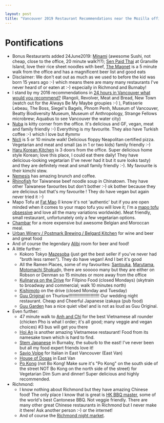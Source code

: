 ```yaml
---

layout: post
title: "Vancouver 2019 Restaurant Recommendations near the Mozilla office"
---
```


# Pontifications

* Bonus Restaurants added 24June2019: [Minami](https://minamirestaurant.com/) (awesome Sushi, not cheap, close to the office, 20 minute walk?!?); [Sen Paid Thai](http://senpadthai.com/) at Granville Island, love their rice sheet noodles with beef, [The Magnet](https://themagnet.ca/) is a 5 minute walk from the office and has a magnificent beer list and good eats
* Disclaimer: We don't eat out as much as we used to before the kid was born 15 years ago :-) which means there are many many restaurants I've never heard of or eaten at :-) especially in  Richmond and Burnaby!
* I stand by my 2016 recommendations in [24 hours in Vancouver what would you recommend?](http://rolandtanglao.com/2016/09/20/p1-24-hours-in-vancouver/) (Rangoli, Revolver, Meat and Bread, New Town (watch out for the Always Be My Maybe groupies :-) ), Patisserie Lebeau, The Boss, Siegel's Bagels, Phnom Penh, Museum of Vancouver, Beatty Biodiversity Museum, Museum of Anthropology, Strange Fellows microbrew; Aquabus to see Vancouver the water city)
* [Nuba](https://www.nuba.ca/) is kitty corner from the office. It's delicious and GF, vegan, meat and family friendly :-) Everything is my favourite. They also have Turkish coffee :-) which I love but #ymmv
* [Nicli](https://www.niclipizzeria.com/gastown/) is 5 or 10 minute walk! Delicious floppy Neapolitan certified pizza. Vegetarian and meat and small (as in 1 or two kids) family friendly :-)
* [Haru Korean Kitchen](https://www.harukoreankitchen.com/) is 3 doors from the office. Super delicious home style Korean; love this place, I could eat there daily! They have delicious-looking vegetarian (I've never had it but it sure looks tasty) and they are definitely meat and small family friendly :-). My favourite is their kimchi stew.
* [Nemesis](https://www.nemesis.coffee/) has amazing brunch and coffee.
* [Rhinofish](https://www.rhinofishnoodlebar.com/) for Taiwanese beef noodle soup in Chinatown. They have other Taiwanese favourites but don't bother :-) ok bother  because they are delicious but that's my favourite ! They do have vegan but again never tried it  :-)
* Mapo Tofu at [Fat Mao](http://www.fatmaonoodles.com/) (I know it's not 'authentic' but if you are open minded when it comes to your mapo tofu you will love it; I'm a [mapo tofu obsessive](http://vaneats.com/recipes/mains/ma.po.tofu) and love all the many variations worldwide).  Meat friendly, small restaurant, unfortunately only a few vegetarian options.
* [Chambar](https://www.chambar.com/) for a more  expensive but awesome Belgian and Moroccan  meal.
* [Urban Winery /  Postmark Brewing / Belgard Kitchen](http://vancouverurbanwinery.com/) for wine and beer and great food
* And of course the legendary [Alibi](http://www.alibi.ca/) room for beer and food!
* A little further: 
  * Kokoro Tokyo [Mazesoba](http://menyakokoro.com/menu/) (just get the best seller if you've never had "broth less ramen"). They do have vegan! And I bet it's good
  * All the Ramen Places, some of my favourites: [Santouka](http://www.santouka.co.jp/en), [Marutama](https://marutama.ca/), [Motomachi Shokud](https://ryugetsuservices.wixsite.com/motomachi-shokudo)o, there are sooooo many but they are either on Robson or Denman so 15 minutes or more away from the office
  * [Kulinarya on the Drive](http://kulinarya.ca/vancouver/) for Filipino Food (closed Mondays) (skytrain to broadway and commercial; walk 10 minutes north)
  * [Kishimoto](https://www.kishimotorestaurant.com/) on the drive (closed Monday and Tuesday)
  * [Guu Original](https://guu-izakaya.com/menu/#Original) on Thurlow!!!!!!!!!!!!!!!!!!!!!!!!! Our wedding night restaurant. Cheap and Cheerful Japanese izakaya (pub food)
  * [Guu Garden](https://guu-izakaya.com/location/#Garden) has a nice quiet vibe! and is not as loud as Guu Original.
* Even further:
  * 47 minute walk to [Anh and Chi](https://anhandchi.com/) for the best Vietnamese all rounder (chicken Pho is what I order; it's all good; many veggie and vegan choices) #3 bus will get you there
  * [Hoi An](https://www.yelp.ca/biz/hoi-an-cafe-vancouver) is another amazing Vietnamese restaurant! Food from its namesake town which is hard to find.
  * [Stem Japanese](https://stemjapanese.ca/) in Burnaby, the suburb to the east! I've never been but all my food expert friends love it!
  * [Savio Volpe](http://www.saviovolpe.com/) for Italian in East Vancouver (East Van)
  * [House of Dosas](http://www.houseofdosas-bc.com/) in East Van
  * [Po Kon](http://www.pokongvegetarian.ca/)g (not Bo Kong! Make sure it's "Po Kong" on the south side of the street NOT Bo Kong on the north side of the street) for Vegetarian Dim Sum and dinner! Super delicious and highly recommended.
* Richmond:
  * I know nothing about Richmond but they have amazing Chinese food! The only place I know that is great is [HK BBQ master](https://www.yelp.ca/biz/hk-bbq-master-richmond), some of the world's best Cantonese BBQ. Not veggie friendly. There are many other great Chinese restaurants in Richmond but I never make it there! Ask another person :-) or the internet!
  * And of course the [Richmond night market](https://richmondnightmarket.com/).
